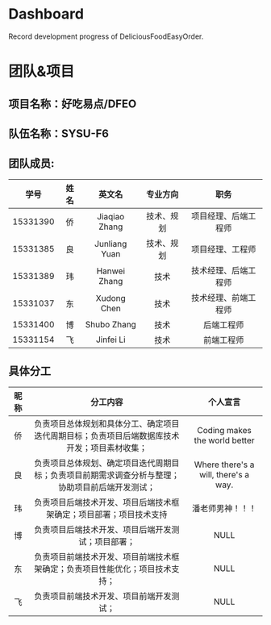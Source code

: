 # Dashboard
Record development progress of DeliciousFoodEasyOrder.
# 团队&项目
## 项目名称：好吃易点/DFEO
## 队伍名称：SYSU-F6
## 团队成员:
|学号|姓名|英文名|专业方向|职务|
|:--:|:--:|:--:|:--:|:--:|
|15331390|侨|Jiaqiao Zhang|技术、规划|项目经理、后端工程师|
|15331385|良|Junliang Yuan|技术、规划|项目经理、工程师|
|15331389|玮|Hanwei Zhang|技术|技术经理、后端工程师|
|15331037|东|Xudong Chen|技术|技术经理、前端工程师|
|15331400|博|Shubo Zhang|技术|后端工程师|
|15331154|飞|Jinfei Li|技术|前端工程师|
## 具体分工
|昵称|分工内容|个人宣言|
|:--:|:--:|:--:|
|侨|负责项目总体规划和具体分工、确定项目迭代周期目标；负责项目后端数据库技术开发；项目素材收集；|Coding makes the world better|
|良|负责项目总体规划、确定项目迭代周期目标；负责项目前期需求调查分析与整理；协助项目前后端开发测试；|Where there's a will, there's a way.|
|玮|负责项目后端技术开发、项目后端技术框架确定；项目部署；项目技术支持|潘老师男神！！！|
|博|负责项目后端技术开发、项目后端开发测试；项目部署；|NULL|
|东|负责项目前端技术开发、项目前端技术框架确定；负责项目性能优化；项目技术支持；|NULL|
|飞|负责项目前端技术开发、项目前端开发测试；|NULL|
